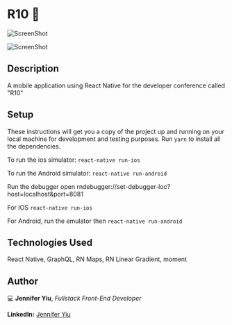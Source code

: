 # R10 📱

<!-- -->

![ScreenShot](https://raw.github.com/jenjjy/BoomCity-App/master/client/src/images/BoomCity-items.png)

![ScreenShot](https://raw.github.com/jenjjy/BoomCity-App/master/client/src/images/BoomCity-share.png)

<!-- -->
<!-- -->

## Description

A mobile application using React Native for the developer conference called "R10"

## Setup

These instructions will get you a copy of the project up and running on your local machine for development and testing purposes. Run `yarn` to install all the dependencies.

To run the ios simulator: `react-native run-ios`

To run the Android simulator: `react-native run-android`

Run the debugger
open rndebugger://set-debugger-loc?host=localhost&port=8081

For IOS
`react-native run-ios`

For Android, run the emulator then
`react-native run-android`

## Technologies Used

React Native, GraphQL, RN Maps, RN Linear Gradient, moment

## Author

💻 **Jennifer Yiu**,
_Fullstack Front-End Developer_

**LinkedIn:** [Jennifer Yiu](https://www.linkedin.com/in/jennifer-yiu-12145836/)
